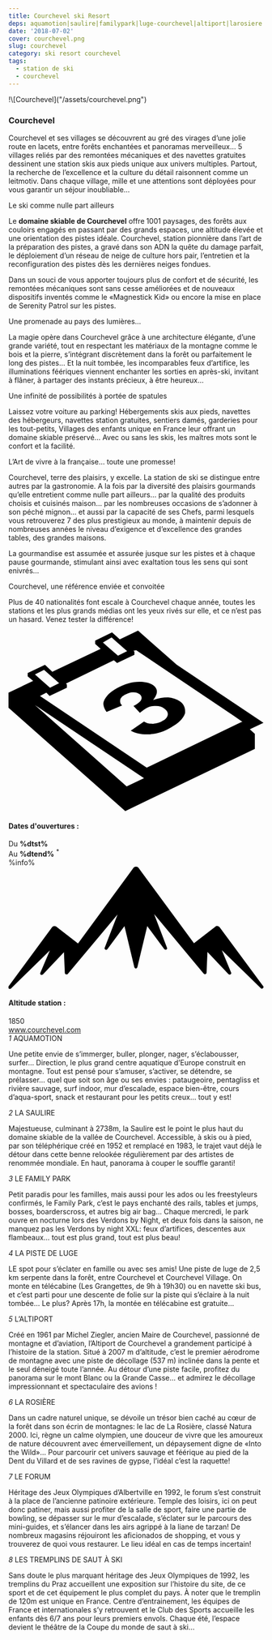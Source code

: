 ```yaml
---
title: Courchevel ski Resort
deps: aquamotion|saulire|familypark|luge-courchevel|altiport|larosiere|leforum|courchevel
date: '2018-07-02'
cover: courchevel.png
slug: courchevel
category: ski resort courchevel
tags:
  - station de ski
  - courchevel
---
```

<div class="edito-wrapper station">
    <div class="banner-station">
<div class="banner-station-logo">
!\[Courchevel]("/assets/courchevel.png")
</div>
    </div>
<h3 class="main-title-1 h-margin-bottom-0">Courchevel</h1>
    <div class="rich-text">
<p>Courchevel et ses villages se découvrent au gré des virages d’une jolie route en lacets, entre forêts enchantées et panoramas merveilleux… 5 villages reliés par des remontées mécaniques et des navettes gratuites dessinent une station skis aux pieds unique aux univers multiples. Partout, la recherche de l’excellence et la culture du détail raisonnent comme un leitmotiv. Dans chaque village, mille et une attentions sont déployées pour vous garantir un séjour inoubliable…</p>

<p>Le ski comme nulle part ailleurs</p>

<p>Le <strong>domaine skiable de Courchevel</strong> offre<strong> </strong>1001 paysages, des forêts aux couloirs engagés en passant par des grands espaces, une altitude élevée et une orientation des pistes idéale. Courchevel, station pionnière dans l’art de la préparation des pistes, a gravé dans son ADN la quête du damage parfait, le déploiement d’un réseau de neige de culture hors pair, l’entretien et la reconfiguration des pistes dès les dernières neiges fondues.</p>

<p>Dans un souci de vous apporter toujours plus de confort et de sécurité, les remontées mécaniques sont sans cesse améliorées et de nouveaux dispositifs inventés comme le  «Magnestick Kid» ou encore la mise en place de Serenity Patrol sur les pistes.</p>
<p>Une promenade au pays des lumières…</p>

<p>La magie opère dans Courchevel grâce à une architecture élégante, d’une grande variété, tout en respectant les matériaux de la montagne comme le bois et la pierre, s’intégrant discrètement dans la forêt ou parfaitement le long des pistes… Et la nuit tombée, les incomparables feux d’artifice, les illuminations féériques viennent enchanter les sorties en après-ski, invitant à flâner, à partager des instants précieux, à être heureux…</p>

<p>Une infinité de possibilités à portée de spatules</p>

<p>Laissez votre voiture au parking! Hébergements skis aux pieds, navettes des hébergeurs, navettes station gratuites, sentiers damés, garderies pour les tout-petits, Villages des enfants unique en France leur offrant un domaine skiable préservé… Avec ou sans les skis, les maîtres mots sont le confort et la facilité.</p>

<p>L’Art de vivre à la française… toute une promesse!</p>

<p>Courchevel, terre des plaisirs, y excelle. La station de ski se distingue entre autres par la gastronomie. A la fois par la diversité des plaisirs gourmands qu’elle entretient comme nulle part ailleurs… par la qualité des produits choisis et cuisinés maison… par les nombreuses occasions de s’adonner à son péché mignon… et aussi par la capacité de ses Chefs, parmi lesquels vous retrouverez 7 des plus prestigieux au monde, à maintenir depuis de nombreuses années le niveau d’exigence et d’excellence des grandes tables, des grandes maisons.</p>

<p>La gourmandise est assumée et assurée jusque sur les pistes et à chaque pause gourmande, stimulant ainsi avec exaltation tous les sens qui sont enivrés…</p>

<p>Courchevel, une référence enviée et convoitée</p>

<p>Plus de 40 nationalités font escale à Courchevel chaque année, toutes les stations et les plus grands médias ont les yeux rivés sur elle, et ce n’est pas un hasard. Venez tester la différence!</p>
    </div>
<div class="grid center">
<div class="col-6">
    <i class="icon icon-date icon-55">
<svg xmlns="http://www.w3.org/2000/svg" viewBox="0 0 55.9 39.6"><path d="M37.6 15.5c-.7-.5-1.6-.8-2.6-.9-1.1 0-2.2.2-3.3.6 1.1-1.4 1.1-2.4.1-3.2-.7-.5-1.7-.8-3.1-.8-1.6 0-3.3.5-4.9 1.4-.9.5-1.7 1.1-2.2 1.7-.5.6-.8 1.2-.8 1.7s.2 1.1.7 1.8l3.4-1.4c-.4-.4-.5-.8-.4-1.3.1-.4.5-.8 1.1-1.1.6-.3 1.1-.5 1.7-.5.6 0 1 .1 1.4.4.4.3.6.7.4 1.2-.2.5-.8.9-1.7 1.4l1.4 1.5c.5-.4.9-.7 1.4-1 .6-.4 1.3-.5 2.1-.5s1.4.2 1.9.6c.6.4.8.9.7 1.4-.1.5-.5 1-1.2 1.3-.6.4-1.3.5-2 .6-.7 0-1.4-.1-2-.5l-2.9 2c1.1.6 2.5.9 4.1.8 1.6-.1 3.2-.6 4.7-1.5 1.6-.9 2.7-1.9 3.1-3.1.1-.9-.1-1.9-1.1-2.6z"></path><path d="M52.9 21.6l3-1.4-19-12.7L28.4 0l-4 1.9L22.7.4 19 2.2v.7L20.2 4 9.6 9 8 7.5 4.2 9.3v.7l1.2 1L0 13.6v3.3l25.6 22.6L54 25.9v-3.3l-1.1-1zM22.6 1.5l.9.8L26 4.5l-2 1-2.4-2.1-.9-.8 1.9-1.1zM7.8 8.6l.9.8 2.4 2.1-2 1-2.4-2.1-.9-.8 2-1zm18.1 25.5L5.8 16.3l23.9 16-3.8 1.8zM51.1 20L30.3 30 6.9 14.3l1.4-.7.7.7 3.8-1.8v-.7l-.2-.2 10.5-5.1.7.6 3.8-1.8v-.7l-.2-.2.6-.1 21.6 14.5 1.7 1.2h-.2z"></path></svg>    </i>
    <h4 class="main-title-3 center h-fz-16">Dates d'ouvertures :</h4>
   <div class="opening-dates">
                     Du <strong>%dtst%</strong> <br/>
                     Au <strong>%dtend%</strong> <sup className="blue">*</sup>
     </div>
     %info%
</div>
<div class="col-6">
    <i class="icon icon-mountain icon-55">
<svg xmlns="http://www.w3.org/2000/svg" viewBox="0 0 85.1 40.7"><path d="M23.2 25.6L41.7.4c.2-.3.5-.4.9-.4.3 0 .6.1.8.4l18.5 25.1L69 20c.2-.2.5-.3.8-.2.3 0 .5.2.7.4L85 39.8c.2.2.1.5-.1.7-.2.2-.5.2-.7 0l-13-12.7 3.1 7.5c.1.2 0 .5-.2.6-.2.1-.5.1-.7-.1l-7-7.4-.3 6.9c0 .2-.1.4-.4.5-.2.1-.4 0-.6-.2L48.6 15.8 52.9 27c.1.2 0 .5-.2.6-.2.1-.5.1-.7-.1l-5.7-7.7L43 33.5c-.1.2-.3.4-.5.4s-.4-.2-.5-.4l-3.3-13.7-5.7 7.7c-.2.2-.4.3-.7.1-.2-.1-.3-.4-.2-.6l4.3-11.1-16.6 19.8c-.1.2-.4.2-.6.2-.2-.1-.3-.2-.4-.5l-.3-6.9-7 7.4c-.2.2-.5.2-.7.1-.2-.1-.3-.4-.2-.6l3.2-7.5-13 12.7c-.2.2-.5.2-.7 0-.2-.2-.2-.5-.1-.7l14.5-19.7c.2-.2.4-.4.7-.4.3 0 .6 0 .8.2l7.2 5.6z"></path></svg>    </i>
    <h4 class="main-title-3 center h-fz-16">Altitude station :</h4>
    1850
</div>
    </div>
<a rel="nofollow" href="http://www.courchevel.com/" class="btn btn-blue" target="_blank">www.courchevel.com</a>
<div class="poi-anchor-title" id="marker_1">
<em>1</em> AQUAMOTION
    </div>
<div class="o-actu fullWidth">
<div class="grid-noGutter-equalHeight_sm-1">
    <div class="col">
<imgtest data="aquamotion.jpg" directory="post" alt="AQUAMOTION"></imgtest>
    </div>
    <div class="col">
<div class="pl2 rich-text">
    <p>Une petite envie de s’immerger, buller, plonger, nager, s’éclabousser, surfer… Direction, le plus grand centre aquatique d’Europe construit en montagne. Tout est pensé pour s’amuser, s’activer, se détendre, se prélasser… quel que soit son âge ou ses envies : pataugeoire, pentagliss et rivière sauvage, surf indoor, mur d’escalade, espace bien-être, cours d’aqua-sport, snack et restaurant pour les petits creux… tout y est!</p>
</div>
    </div>
</div>
    </div>
<div class="poi-anchor-title" id="marker_2">
<em>2</em> LA SAULIRE
    </div>
<div class="o-actu fullWidth">
<div class="grid-noGutter-equalHeight_sm-1">
    <div class="col">
<imgtest data="saulire.jpg" directory="post" alt="LA SAULIRE"></imgtest>
    </div>
    <div class="col">
<div class="pl2 rich-text">
    <p>Majestueuse, culminant à 2738m, la Saulire est le point le plus haut du domaine skiable de la vallée de Courchevel. Accessible, à skis ou à pied, par son téléphérique créé en 1952 et remplacé en 1983, le trajet vaut déjà le détour dans cette benne relookée régulièrement par des artistes de renommée mondiale. En haut, panorama à couper le souffle garanti!</p>
</div>
    </div>
</div>
    </div>
<div class="poi-anchor-title" id="marker_3">
<em>3</em> LE FAMILY PARK
    </div>
<div class="o-actu fullWidth">
<div class="grid-noGutter-equalHeight_sm-1">
    <div class="col">
<imgtest data="familypark.jpg" directory="post" alt="LE FAMILY PARK"></imgtest>
    </div>
    <div class="col">
<div class="pl2 rich-text">
    <p>Petit paradis pour les familles, mais aussi pour les ados ou les freestyleurs confirmés, le Family Park, c’est le pays enchanté des rails, tables et jumps, bosses, boarderscross, et autres big air bag… Chaque mercredi, le park ouvre en nocturne lors des Verdons by Night, et deux fois dans la saison, ne manquez pas les Verdons by night XXL: feux d’artifices, descentes aux flambeaux… tout est plus grand, tout est plus beau!</p>
</div>
    </div>
</div>
    </div>
<div class="poi-anchor-title" id="marker_4">
<em>4</em> LA PISTE DE LUGE
    </div>
<div class="o-actu fullWidth">
<div class="grid-noGutter-equalHeight_sm-1">
    <div class="col">
<imgtest data="luge-courchevel.jpg" directory="post" alt="LA PISTE DE LUGE"></imgtest>
    </div>
    <div class="col">
<div class="pl2 rich-text">
    <p>LE spot pour s’éclater en famille ou avec ses amis! Une piste de luge de 2,5 km serpente dans la forêt, entre Courchevel et Courchevel Village. On monte en télécabine (Les Grangettes, de 9h à 19h30) ou en navette ski bus, et c’est parti pour une descente de folie sur la piste qui s’éclaire à la nuit tombée… Le plus? Après 17h, la montée en télécabine est gratuite…</p>
</div>
    </div>
</div>
    </div>
<div class="poi-anchor-title" id="marker_5">
<em>5</em> L’ALTIPORT
    </div>
<div class="o-actu fullWidth">
<div class="grid-noGutter-equalHeight_sm-1">
    <div class="col">
<imgtest data="altiport.jpg" directory="post" alt="L’ALTIPORT"></imgtest>
    </div>
    <div class="col">
<div class="pl2 rich-text">
    <p>Créé en 1961 par Michel Ziegler, ancien Maire de Courchevel, passionné de montagne et d’aviation, l’Altiport de Courchevel a grandement participé à l’histoire de la station. Situé à 2007 m d’altitude, c’est le premier aérodrome de montagne avec une piste de décollage (537 m) inclinée dans la pente et le seul déneigé toute l’année. Au détour d’une piste facile, profitez du panorama sur le mont Blanc ou la Grande Casse… et admirez le décollage impressionnant et spectaculaire des avions !</p>
</div>
    </div>
</div>
    </div>
<div class="poi-anchor-title" id="marker_6">
<em>6</em> LA ROSIÈRE
    </div>
<div class="o-actu fullWidth">
<div class="grid-noGutter-equalHeight_sm-1">
    <div class="col">
<imgtest data="larosiere.jpg" directory="post" alt="LA ROSIÈRE"></imgtest>
    </div>
    <div class="col">
<div class="pl2 rich-text">
    <p>Dans un cadre naturel unique, se dévoile un trésor bien caché au cœur de la forêt dans son écrin de montagnes: le lac de La Rosière, classé Natura 2000. Ici, règne un calme olympien, une douceur de vivre que les amoureux de nature découvrent avec émerveillement, un dépaysement digne de «Into the Wild»... Pour parcourir cet univers sauvage et féérique au pied de la Dent du Villard et de ses ravines de gypse, l’idéal c’est la raquette!</p>
</div>
    </div>
</div>
    </div>
<div class="poi-anchor-title" id="marker_7">
<em>7</em> LE FORUM
    </div>
<div class="o-actu fullWidth">
<div class="grid-noGutter-equalHeight_sm-1">
    <div class="col">
<imgtest data="leforum.jpg" directory="post" alt="LE FORUM"></imgtest>
    </div>
    <div class="col">
<div class="pl2 rich-text">
    <p>Héritage des Jeux Olympiques d’Albertville en 1992, le forum s’est construit à la place de l’ancienne patinoire extérieure. Temple des loisirs, ici on peut donc patiner, mais aussi profiter de la salle de sport, faire une partie de bowling, se dépasser sur le mur d’escalade, s’éclater sur le parcours des mini-guides, et s’élancer dans les airs agrippé à la liane de tarzan! De nombreux magasins réjouiront les aficionados de shopping, et vous y trouverez de quoi vous restaurer. Le lieu idéal en cas de temps incertain!</p>
</div>
    </div>
</div>
    </div>
<div class="poi-anchor-title" id="marker_8">
<em>8</em> LES TREMPLINS DE SAUT À SKI
    </div>
<div class="o-actu fullWidth">
<div class="grid-noGutter-equalHeight_sm-1">
    <div class="col">
<imgtest data="courchevel.jpg" directory="post" alt="LES TREMPLINS DE SAUT À SKI"></imgtest>
    </div>
    <div class="col">
<div class="pl2 rich-text">
    <p>Sans doute le plus marquant héritage des Jeux Olympiques de 1992, les tremplins du Praz accueillent une exposition sur l’histoire du site, de ce sport et de cet équipement le plus complet du pays. À noter que le tremplin de 120m est unique en France. Centre d’entrainement, les équipes de France et internationales s’y retrouvent et le Club des Sports accueille les enfants dès 6/7 ans pour leurs premiers envols. Chaque été, l’espace devient le théâtre de la Coupe du monde de saut à ski…</p>
</div>
    </div>
</div>
    </div>
</div>
